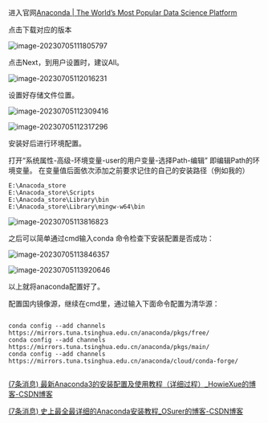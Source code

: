 进入官网[Anaconda | The World’s Most Popular Data Science Platform](https://www.anaconda.com/)

点击下载对应的版本

![image-20230705111805797](https://cdn.789ak.com/img/image-20230705111805797.png)

点击Next，到用户设置时，建议All。

![image-20230705112016231](https://cdn.789ak.com/img/image-20230705112016231.png)

设置好存储文件位置。

![image-20230705112309416](https://cdn.789ak.com/img/image-20230705112309416.png)

![image-20230705112317296](https://cdn.789ak.com/img/image-20230705112317296.png)

安装好后进行环境配置。

打开“系统属性-高级-环境变量-user的用户变量-选择Path-编辑”
即编辑Path的环境变量。
在变量值后面依次添加之前要求记住的自己的安装路径（例如我的）

```
E:\Anacoda_store
E:\Anacoda_store\Scripts
E:\Anacoda_store\Library\bin
E:\Anacoda_store\Library\mingw-w64\bin
```

![image-20230705113816823](https://cdn.789ak.com/img/image-20230705113816823.png)

之后可以简单通过cmd输入conda 命令检查下安装配置是否成功：

![image-20230705113846357](https://cdn.789ak.com/img/image-20230705113846357.png)

![image-20230705113920646](https://cdn.789ak.com/img/image-20230705113920646.png)

以上就将anaconda配置好了。

配置国内镜像源，继续在cmd里，通过输入下面命令配置为清华源：

```

conda config --add channels    https://mirrors.tuna.tsinghua.edu.cn/anaconda/pkgs/free/
conda config --add channels    https://mirrors.tuna.tsinghua.edu.cn/anaconda/pkgs/main/
conda config --add channels    https://mirrors.tuna.tsinghua.edu.cn/anaconda/cloud/conda-forge/


```







[(7条消息) 最新Anaconda3的安装配置及使用教程（详细过程）_HowieXue的博客-CSDN博客](https://blog.csdn.net/HowieXue/article/details/118442904?ops_request_misc=%7B%22request%5Fid%22%3A%22168852785516800222815553%22%2C%22scm%22%3A%2220140713.130102334..%22%7D&request_id=168852785516800222815553&biz_id=0&utm_medium=distribute.pc_search_result.none-task-blog-2~all~top_positive~default-2-118442904-null-null.142^v88^insert_down28v1,239^v2^insert_chatgpt&utm_term=anaconda安装教程&spm=1018.2226.3001.4187)

[(7条消息) 史上最全最详细的Anaconda安装教程_OSurer的博客-CSDN博客](https://blog.csdn.net/wq_ocean_/article/details/103889237?ops_request_misc=%7B%22request%5Fid%22%3A%22168852785516800222815553%22%2C%22scm%22%3A%2220140713.130102334..%22%7D&request_id=168852785516800222815553&biz_id=0&utm_medium=distribute.pc_search_result.none-task-blog-2~all~top_positive~default-1-103889237-null-null.142^v88^insert_down28v1,239^v2^insert_chatgpt&utm_term=anaconda安装教程&spm=1018.2226.3001.4187)